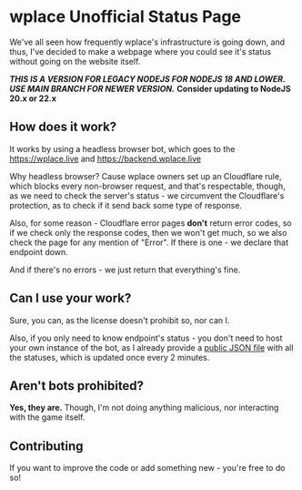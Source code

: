 # wplace Unofficial Status Page

We've all seen how frequently wplace's infrastructure is going down, and thus, I've decided to make a webpage where you could see it's status without going on the website itself.

***THIS IS A VERSION FOR LEGACY NODEJS FOR NODEJS 18 AND LOWER. USE MAIN BRANCH FOR NEWER VERSION.***
**Consider updating to NodeJS 20.x or 22.x**

## How does it work?

It works by using a headless browser bot, which goes to the https://wplace.live and https://backend.wplace.live

Why headless browser? Cause wplace owners set up an Cloudflare rule, which blocks every non-browser request, and that's respectable, though, as we need to check the server's status - we circumvent the Cloudflare's protection, as to check if it send back some type of response.

Also, for some reason - Cloudflare error pages **don't** return error codes, so if we check only the response codes, then we won't get much, so we also check the page for any mention of "Error". If there is one - we declare that endpoint down.

And if there's no errors - we just return that everything's fine.

## Can I use your work?

Sure, you can, as the license doesn't prohibit so, nor can I.

Also, if you only need to know endpoint's status - you don't need to host your own instance of the bot, as I already provide a [public JSON file](https://alexvolkov.envs.net/wplace/status.json) with all the statuses, which is updated once every 2 minutes.

## Aren't bots prohibited?

**Yes, they are.** Though, I'm not doing anything malicious, nor interacting with the game itself.

## Contributing

If you want to improve the code or add something new - you're free to do so!
